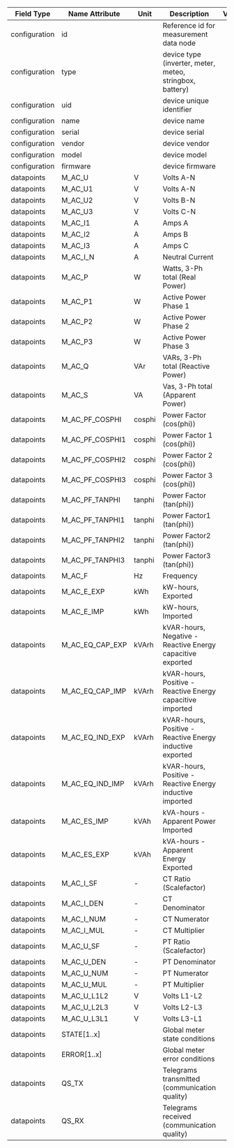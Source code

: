 | Field Type    | Name Attribute  | Unit   | Description                                                | Value | Type | Required | Example                      | Notes | Version | 
|---------------|-----------------|--------|------------------------------------------------------------|-------|------|----------|------------------------------|-------|---------| 
| configuration | id              |        | Reference id for measurement data node                     |       |      | x        | <device id=“1“ type=“meter“> |       | 2.0.1   | 
| configuration | type            |        | device type (inverter, meter, meteo, stringbox, battery)   |       |      | x        | <device id=“1“ type=“meter“> |       | 2.0.1   | 
| configuration | uid             |        | device unique identifier                                   |       |      | x        | <uid>MET12345</uid>          |       | 2.0.1   | 
| configuration | name            |        | device name                                                |       |      |          | <name>Meter A</name>         |       | 2.0.1   | 
| configuration | serial          |        | device serial                                              |       |      |          | <serial>MET11.22.33</serial> |       | 2.0.1   | 
| configuration | vendor          |        | device vendor                                              |       |      |          | <vendor>vendor 123</vendor>  |       | 2.0.1   | 
| configuration | model           |        | device model                                               |       |      |          | <model></model>              |       | 2.0.1   | 
| configuration | firmware        |        | device firmware                                            |       |      |          | <firmware>1.23.3</firmware>  |       | 2.0.1   | 
| datapoints    | M_AC_U          | V      | Volts A-N                                                  |       |      |          |                              |       | 2.0.1   | 
| datapoints    | M_AC_U1         | V      | Volts A-N                                                  |       |      |          |                              |       | 2.0.1   | 
| datapoints    | M_AC_U2         | V      | Volts B-N                                                  |       |      |          |                              |       | 2.0.1   | 
| datapoints    | M_AC_U3         | V      | Volts C-N                                                  |       |      |          |                              |       | 2.0.1   | 
| datapoints    | M_AC_I1         | A      | Amps A                                                     |       |      |          |                              |       | 2.0.1   | 
| datapoints    | M_AC_I2         | A      | Amps B                                                     |       |      |          |                              |       | 2.0.1   | 
| datapoints    | M_AC_I3         | A      | Amps C                                                     |       |      |          |                              |       | 2.0.1   | 
| datapoints    | M_AC_I_N        | A      | Neutral Current                                            |       |      |          |                              |       | 2.0.1   | 
| datapoints    | M_AC_P          | W      | Watts, 3-Ph total (Real Power)                             |       |      |          |                              |       | 2.0.1   | 
| datapoints    | M_AC_P1         | W      | Active Power Phase 1                                       |       |      |          |                              |       | 2.0.1   | 
| datapoints    | M_AC_P2         | W      | Active Power Phase 2                                       |       |      |          |                              |       | 2.0.1   | 
| datapoints    | M_AC_P3         | W      | Active Power Phase 3                                       |       |      |          |                              |       | 2.0.1   | 
| datapoints    | M_AC_Q          | VAr    | VARs, 3-Ph total (Reactive Power)                          |       |      |          |                              |       | 2.0.1   | 
| datapoints    | M_AC_S          | VA     | Vas, 3-Ph total (Apparent Power)                           |       |      |          |                              |       | 2.0.1   | 
| datapoints    | M_AC_PF_COSPHI  | cosphi | Power Factor (cos(phi))                                    |       |      |          |                              |       | 2.0.1   | 
| datapoints    | M_AC_PF_COSPHI1 | cosphi | Power Factor 1 (cos(phi))                                  |       |      |          |                              |       | 2.0.8   | 
| datapoints    | M_AC_PF_COSPHI2 | cosphi | Power Factor 2 (cos(phi))                                  |       |      |          |                              |       | 2.0.8   | 
| datapoints    | M_AC_PF_COSPHI3 | cosphi | Power Factor 3 (cos(phi))                                  |       |      |          |                              |       | 2.0.8   | 
| datapoints    | M_AC_PF_TANPHI  | tanphi | Power Factor (tan(phi))                                    |       |      |          |                              |       | 2.0.1   | 
| datapoints    | M_AC_PF_TANPHI1 | tanphi | Power Factor1 (tan(phi))                                   |       |      |          |                              |       | 2.0.8   | 
| datapoints    | M_AC_PF_TANPHI2 | tanphi | Power Factor2 (tan(phi))                                   |       |      |          |                              |       | 2.0.8   | 
| datapoints    | M_AC_PF_TANPHI3 | tanphi | Power Factor3 (tan(phi))                                   |       |      |          |                              |       | 2.0.8   | 
| datapoints    | M_AC_F          | Hz     | Frequency                                                  |       |      |          |                              |       | 2.0.1   | 
| datapoints    | M_AC_E_EXP      | kWh    | kW-hours, Exported                                         |       |      |          |                              |       | 2.0.1   | 
| datapoints    | M_AC_E_IMP      | kWh    | kW-hours, Imported                                         |       |      |          |                              |       | 2.0.1   | 
| datapoints    | M_AC_EQ_CAP_EXP | kVArh  | kVAR-hours, Negative - Reactive Energy capacitive exported |       |      |          |                              |       | 2.0.1   | 
| datapoints    | M_AC_EQ_CAP_IMP | kVArh  | kVAR-hours, Positive - Reactive Energy capacitive imported |       |      |          |                              |       | 2.0.1   | 
| datapoints    | M_AC_EQ_IND_EXP | kVArh  | kVAR-hours, Positive - Reactive Energy inductive exported  |       |      |          |                              |       | 2.0.1   | 
| datapoints    | M_AC_EQ_IND_IMP | kVArh  | kVAR-hours, Positive - Reactive Energy inductive imported  |       |      |          |                              |       | 2.0.1   | 
| datapoints    | M_AC_ES_IMP     | kVAh   | kVA-hours - Apparent Power Imported                        |       |      |          |                              |       | 2.0.1   | 
| datapoints    | M_AC_ES_EXP     | kVAh   | kVA-hours - Apparent Energy Exported                       |       |      |          |                              |       | 2.0.1   | 
| datapoints    | M_AC_I_SF       | -      | CT Ratio (Scalefactor)                                     |       |      |          |                              |       | 2.0.1   | 
| datapoints    | M_AC_I_DEN      | -      | CT Denominator                                             |       |      |          |                              |       | 2.0.1   | 
| datapoints    | M_AC_I_NUM      | -      | CT Numerator                                               |       |      |          |                              |       | 2.0.1   | 
| datapoints    | M_AC_I_MUL      | -      | CT Multiplier                                              |       |      |          |                              |       | 2.0.1   | 
| datapoints    | M_AC_U_SF       | -      | PT Ratio (Scalefactor)                                     |       |      |          |                              |       | 2.0.1   | 
| datapoints    | M_AC_U_DEN      | -      | PT Denominator                                             |       |      |          |                              |       | 2.0.1   | 
| datapoints    | M_AC_U_NUM      | -      | PT Numerator                                               |       |      |          |                              |       | 2.0.1   | 
| datapoints    | M_AC_U_MUL      | -      | PT Multiplier                                              |       |      |          |                              |       | 2.0.1   | 
| datapoints    | M_AC_U_L1L2     | V      | Volts L1-L2                                                |       |      |          |                              |       | 2.0.1   | 
| datapoints    | M_AC_U_L2L3     | V      | Volts L2-L3                                                |       |      |          |                              |       | 2.0.1   | 
| datapoints    | M_AC_U_L3L1     | V      | Volts L3-L1                                                |       |      |          |                              |       | 2.0.1   | 
| datapoints    | STATE[1..x]     |        | Global meter state conditions                              |       |      |          |                              |       | 2.0.1   | 
| datapoints    | ERROR[1..x]     |        | Global meter error conditions                              |       |      |          |                              |       | 2.0.1   |
| datapoints    | QS_TX             |       | Telegrams transmitted (communication quality)         |       |       |          |                                |       | 2.0.9   |
| datapoints    | QS_RX             |       | Telegrams received    (communication quality)         |       |       |          |                                |       | 2.0.9   |
